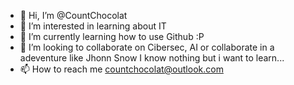 - 👋 Hi, I’m @CountChocolat
- 👀 I’m interested in learning about IT
- 🌱 I’m currently learning how to use Github :P
- 💞️ I’m looking to collaborate on Cibersec, AI or collaborate in a adeventure like Jhonn Snow I know nothing but i want to learn...
- 📫 How to reach me countchocolat@outlook.com

